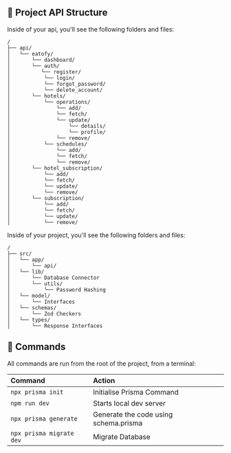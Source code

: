 ## 🚀 Project API Structure

Inside of your api, you'll see the following folders and files:

```text
/
├── api/
│   └── eatofy/
│       └── dashboard/
│       └── auth/
│          └── register/
│           └── login/
│           └── forgot_password/
│           └── delete_account/
│       └── hotels/
│           └── operations/
│               └── add/
│               └── fetch/
│               └── update/
│                   └── details/
│                   └── profile/
│               └── remove/
│           └── schedules/
│               └── add/
│               └── fetch/
│               └── remove/
│       └── hotel_subscription/
│           └── add/
│           └── fetch/
│           └── update/
│           └── remove/
│       └── subscription/
│           └── add/
│           └── fetch/
│           └── update/
│           └── remove/
```

Inside of your project, you'll see the following folders and files:

```text
/
├── src/
│   └── app/
│       └── api/
│   └── lib/
│       └── Database Connector
│       └── utils/
│           └── Password Hashing
│   └── model/
│       └── Interfaces
│   └── schemas/
│       └── Zod Checkers
│   └── types/
│       └── Response Interfaces
```

## 🧞 Commands 

All commands are run from the root of the project, from a terminal:

| Command                   | Action                                           |
| :------------------------ | :----------------------------------------------- |
| `npx prisma init`         | Initialise Prisma Command                        |
| `npm run dev`             | Starts local dev server                          |
| `npx prisma generate`     | Generate the code using schema.prisma            |
| `npx prisma migrate dev`  | Migrate Database                                 |
